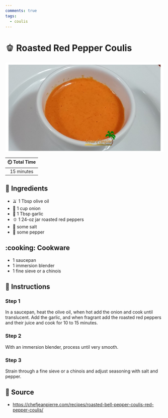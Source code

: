 ```yaml
---
comments: true
tags:
  - coulis
---
```

# :bell_pepper: Roasted Red Pepper Coulis

![Roasted Red Pepper Coulis](../assets/images/roasted-red-pepper-coulis.jpg)

| :timer_clock: Total Time |
|:-----------------------: |
| 15 minutes |

## :salt: Ingredients

- :olive: 1 Tbsp olive oil
- :onion: 1 cup onion
- :garlic: 1 Tbsp garlic
- :bell_pepper: 1 24-oz jar roasted red peppers
- :salt: some salt
- :salt: some pepper

## :cooking: Cookware

- 1 saucepan
- 1 immersion blender
- 1 fine sieve or a chinois

## :pencil: Instructions

### Step 1

In a saucepan, heat the olive oil, when hot add the onion and cook until translucent. Add the garlic, and when fragrant
add the roasted red peppers and their juice and cook for 10 to 15 minutes.

### Step 2

With an immersion blender, process until very smooth.

### Step 3

Strain through a fine sieve or a chinois and adjust seasoning with salt and pepper.

## :link: Source

- <https://chefjeanpierre.com/recipes/roasted-bell-pepper-coulis-red-pepper-coulis/>
